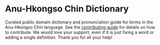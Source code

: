 
# Anu-Hkongso Chin Dictionary

Curated public domain dictionary and pronunciation guide for terms in the Anu-Hkongso Chin language. See the [contributing guide](https://github.com/drumworkteam/term/blob/make/.github/contributing.md) for details on how to contribute. We would love your support, even if it is just fixing a word or adding a single definition. Thank you for all your help!
